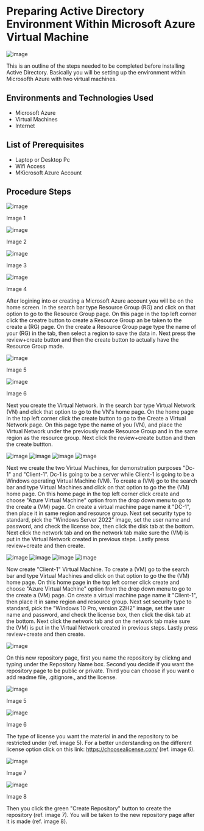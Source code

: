 # Preparing Active Directory Environment Within Microsoft Azure Virtual Machine
![image](https://github.com/user-attachments/assets/e4f41676-9505-49cf-82a1-c1ad2d5cf390)



This is an outline of the steps needed to be completed before installing Active Directory. Basically you will be setting up the environment within Microsofth Azure with two virtual machines.<br />


<h2>Environments and Technologies Used</h2>

- Microsoft Azure
- Virtual Machines
- Internet 

<h2>List of Prerequisites</h2>

- Laptop or Desktop Pc                                                                                                                                 
- Wifi Access
- MKicrosoft Azure Account

<h2>Procedure Steps</h2>

![image](https://github.com/user-attachments/assets/8ecf164a-2440-4a74-a6e5-7b3def1f659d)
<p>Image 1
</p>

![image](https://github.com/user-attachments/assets/01838b92-b0e2-4f62-b11d-a4d30f1d9c5a)
<p>Image 2
</p>

![image](https://github.com/user-attachments/assets/a49416d7-6bdb-4f56-bce0-f765f35de347)
<p>Image 3
</p>

![image](https://github.com/user-attachments/assets/4658e411-7320-4460-b52d-30efefb3aa88)
<p>Image 4
</p>

After logining into or creating a Microsoft Azure account you will be on the home screen. In the search bar type Resource Group (RG) and click on that option to go to the Resource Group page. On this page in the top left corner click the creatre button to create a Resource Group an  be taken to the create a (RG) page. On the create a Resource Group page type the name of your (RG) in the tab, then select a region to save the data in. Next press the review+create button and then the create button to actually have the Resource Group made.

![image](https://github.com/user-attachments/assets/2ba22787-26cb-48ed-866b-38b8d36c8f2f)
<p>Image 5
</p>

![image](https://github.com/user-attachments/assets/a63ef035-f213-4c96-8100-0aa29ace084f)

<p>Image 6
</p>

Next you create the Virtual Network. In the search bar type Virtual Network (VN) and click that option to go to the VN's home page. On the home page in the top left corner click the create button to go to the Create a Virtual Network page. On this page type the name of you (VN), and place the Virtual Network under the previously made Resource Group and in the same region as the resource group. Next click the review+create button and then the create buttton.

![image](https://github.com/user-attachments/assets/c25ee35e-f0e8-4bc2-bd2b-3c060223b336)
![image](https://github.com/user-attachments/assets/fbb1f3c1-da0a-4e45-8888-cf60cc66ddb0)
![image](https://github.com/user-attachments/assets/b1bb605b-ca39-4f8b-9058-25cd1a491f8c)
![image](https://github.com/user-attachments/assets/617fcfb8-0f56-43c3-8625-02197298af42)



Next we create the two Virtual Machines, for demonstration purposes "Dc-1" and "Client-1". Dc-1 is going to be a server while Client-1 is going to be a Windows operating Virtual Machine (VM). To create a (VM) go to the search bar and type Virtual Machines and click on that option to go the the (VM) home page. On this home page  in the top left corner click create and choose "Azure Virtual Machine" option from the drop down menu to go to the create a (VM) page. On create a virtual machine page name it "DC-1", then place it in same region and resource group. Next set security type to standard, pick the "Windows Server 2022" image, set the user name and password, and check the license box, then click the disk tab at the bottom. Next click the network tab and on the network tab make sure the (VM) is put in the Virtual Network created in previous steps. Lastly press review+create and then create.

![image](https://github.com/user-attachments/assets/c25ee35e-f0e8-4bc2-bd2b-3c060223b336)
![image](https://github.com/user-attachments/assets/70bef57e-05ea-4060-af75-585dd2752b81)
![image](https://github.com/user-attachments/assets/00de40b2-97f2-465b-9c83-48f1e6e790da)
![image](https://github.com/user-attachments/assets/da8a5033-f132-466a-a8b1-7fe85d613c85)



Now create "Client-1" Virtual Machine. To create a (VM) go to the search bar and type Virtual Machines and click on that option to go the the (VM) home page. On this home page  in the top left corner click create and choose "Azure Virtual Machine" option from the drop down menu to go to the create a (VM) page. On create a virtual machine page name it "Client-1", then place it in same region and resource group. Next set security type to standard, pick the "Windows 10 Pro, version 22H2" image, set the user name and password, and check the license box, then click the disk tab at the bottom. Next click the network tab and on the network tab make sure the (VM) is put in the Virtual Network created in previous steps. Lastly press review+create and then create.


![image](https://github.com/user-attachments/assets/2ea9ac3a-5f9a-4ad1-95c8-a57b5965c215)


On this new repository page, first you name the repository by clickng and typing under the Repository Name box. 
  Second you decide if you want the repository page to be public or private.
  Third you can choose if you want o add readme file, .gitignore., and the license.


![image](https://github.com/user-attachments/assets/fca92535-0058-454c-9761-cdaac486d652)

<p>Image 5
</p>

![image](https://github.com/user-attachments/assets/fc151d57-5615-4cba-abfa-42a68cf720b2)

<p>Image 6
</p>

The type of license you want the material in and the repository to be restricted under (ref. image 5). For a better understanding  on the different license option click on this link:
  https://choosealicense.com/ (ref. image 6). 


![image](https://github.com/user-attachments/assets/47bb07cf-5173-4653-a0a0-9b63c310538f)

<p>Image 7
</p>

![image](https://github.com/user-attachments/assets/cc551a57-1f0c-4dfd-8a19-3d3c1f5455d3)

<p>Image 8
</p>

Then you click the green "Create Repository" button to create the repository (ref. image 7). You will be taken to the new repository page after it is made (ref. image 8).
